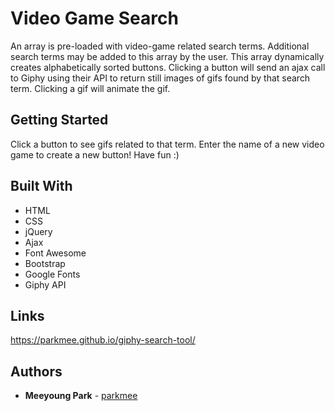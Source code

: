 # Video Game Search
An array is pre-loaded with video-game related search terms. Additional search terms may be added to this array by the user. This array dynamically creates alphabetically sorted buttons. Clicking a button will send an ajax call to Giphy using their API to return still images of gifs found by that search term. Clicking a gif will animate the gif.

## Getting Started

Click a button to see gifs related to that term. Enter the name of a new video game to create a new button! Have fun :)

## Built With

* HTML
* CSS
* jQuery
* Ajax
* Font Awesome
* Bootstrap
* Google Fonts
* Giphy API

## Links

https://parkmee.github.io/giphy-search-tool/

## Authors

* **Meeyoung Park** - [parkmee](https://github.com/parkmee)
